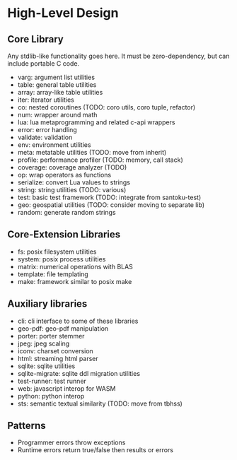 # High-Level Design

## Core Library

Any stdlib-like functionality goes here. It must be zero-dependency, but can
include portable C code.

- varg: argument list utilities
- table: general table utilities
- array: array-like table utilities
- iter: iterator utilities
- co: nested coroutines (TODO: coro utils, coro tuple, refactor)
- num: wrapper around math
- lua: lua metaprogramming and related c-api wrappers
- error: error handling
- validate: validation
- env: environment utilities
- meta: metatable utilities (TODO: move from inherit)
- profile: performance profiler (TODO: memory, call stack)
- coverage: coverage analyzer (TODO)
- op: wrap operators as functions
- serialize: convert Lua values to strings
- string: string utilities (TODO: various)
- test: basic test framework (TODO: integrate from santoku-test)
- geo: geospatial utilities (TODO: consider moving to separate lib)
- random: generate random strings

## Core-Extension Libraries

- fs: posix filesystem utilities
- system: posix process utilities
- matrix: numerical operations with BLAS
- template: file templating
- make: framework similar to posix make

## Auxiliary libraries

- cli: cli interface to some of these libraries
- geo-pdf: geo-pdf manipulation
- porter: porter stemmer
- jpeg: jpeg scaling
- iconv: charset conversion
- html: streaming html parser
- sqlite: sqlite utilities
- sqlite-migrate: sqlite ddl migration utilities
- test-runner: test runner
- web: javascript interop for WASM
- python: python interop
- sts: semantic textual similarity (TODO: move from tbhss)

## Patterns

- Programmer errors throw exceptions
- Runtime errors return true/false then results or errors
